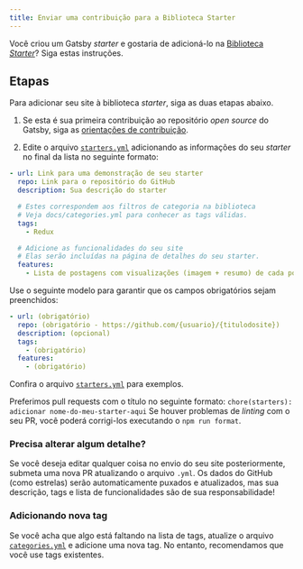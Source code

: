 ```yaml
---
title: Enviar uma contribuição para a Biblioteca Starter
---
```


Você criou um Gatsby _starter_ e gostaria de adicioná-lo na [Biblioteca _Starter_](/starters/)? Siga estas instruções.

## Etapas

Para adicionar seu site à biblioteca _starter_, siga as duas etapas abaixo.

1. Se esta é sua primeira contribuição ao repositório _open source_ do Gatsby, siga as [orientações de contribuição](/contributing/code-contributions/).

2. Edite o arquivo [`starters.yml`](https://github.com/gatsbyjs/gatsby/blob/master/docs/starters.yml) adicionando as informações do seu _starter_ no final da lista no seguinte formato:

```yaml:title=docs/starters.yml
- url: Link para uma demonstração de seu starter
  repo: Link para o repositório do GitHub
  description: Sua descrição do starter

  # Estes correspondem aos filtros de categoria na biblioteca
  # Veja docs/categories.yml para conhecer as tags válidas.
  tags:
    - Redux

  # Adicione as funcionalidades do seu site
  # Elas serão incluídas na página de detalhes do seu starter.
  features:
    - Lista de postagens com visualizações (imagem + resumo) de cada postagem do blog
```

Use o seguinte modelo para garantir que os campos obrigatórios sejam preenchidos:

```yaml:title=docs/starters.yml
- url: (obrigatório)
  repo: (obrigatório - https://github.com/{usuario}/{titulodosite})
  description: (opcional)
  tags:
    - (obrigatório)
  features:
    - (obrigatório)
```

Confira o arquivo [`starters.yml`](https://github.com/gatsbyjs/gatsby/blob/master/docs/starters.yml) para exemplos.

Preferimos pull requests com o título no seguinte formato:
`chore(starters): adicionar nome-do-meu-starter-aqui`
Se houver problemas de _linting_ com o seu PR, você poderá corrigi-los executando o `npm run format`.

### Precisa alterar algum detalhe?

Se você deseja editar qualquer coisa no envio do seu site posteriormente, submeta uma nova PR atualizando o arquivo `.yml`. Os dados do GitHub (como estrelas) serão automaticamente puxados e atualizados, mas sua descrição, tags e lista de funcionalidades são de sua responsabilidade!

### Adicionando nova tag

Se você acha que algo está faltando na lista de tags, atualize o arquivo [`categories.yml`](https://github.com/gatsbyjs/gatsby/blob/master/docs/categories.yml) e adicione uma nova tag. No entanto, recomendamos que você use tags existentes.
